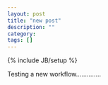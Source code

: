 ```yaml
---
layout: post
title: "new post"
description: ""
category: 
tags: []
---
```

{% include JB/setup %}

Testing a new workflow..............

